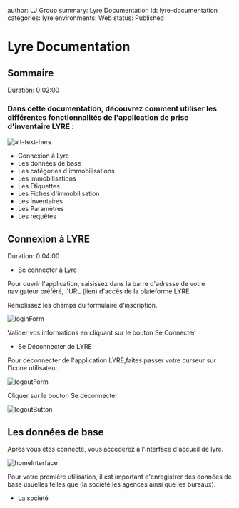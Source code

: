 author: LJ Group
summary: Lyre Documentation 
id: lyre-documentation
categories: lyre
environments: Web
status: Published


# Lyre Documentation

## Sommaire
Duration: 0:02:00

### Dans cette documentation, découvrez comment utiliser les différentes fonctionnalités de l'application de prise d'inventaire LYRE :  

![alt-text-here](assets/documentation-lyre/favicon.png)

- Connexion à Lyre
- Les données de base
- Les catégories d'immobilisations
- Les immobilisations
- Les Etiquettes
- Les Fiches d'immobilisation
- Les Inventaires
- Les Paramètres
- Les requêtes

## Connexion à LYRE
Duration: 0:04:00

- Se connecter à Lyre 

Pour ouvrir l'application, saisissez dans la barre d'adresse de votre navigateur préféré, l'URL (lien) d'accès de la plateforme LYRE. 

Remplissez les champs du formulaire d'inscription.

![loginForm](assets/documentation-lyre/login/loginForm.png)

Valider vos informations en cliquant sur le bouton Se Connecter

- Se Déconnecter de LYRE

Pour déconnecter de l'application LYRE,faites passer votre curseur sur l'icone utilisateur. 

![logoutForm](assets/documentation-lyre/logout/logoutDemo.png)

Cliquer sur le bouton Se déconnecter. 

![logoutButton](assets/documentation-lyre/logout/loggoutButton.png)


## Les données de base

Après vous êtes connecté, vous accèderez à l'interface d'accueil de lyre.

![homeInterface](assets/documentation-lyre/home.png)

Pour votre première utilisation, il est important d'enregistrer des données de base usuelles telles que (la société,les agences ainsi que les bureaux).

- La société 

